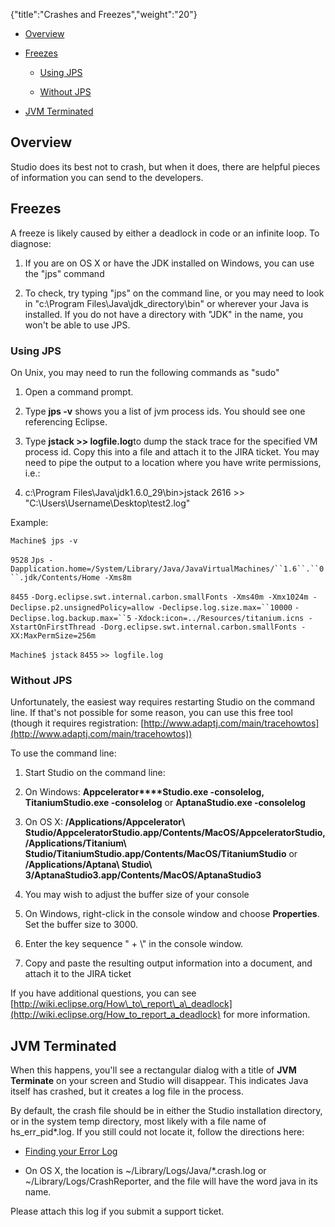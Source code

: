 {"title":"Crashes and Freezes","weight":"20"}

* [Overview](#Overview)

* [Freezes](#Freezes)

  * [Using JPS](#UsingJPS)

  * [Without JPS](#WithoutJPS)

* [JVM Terminated](#JVMTerminated)


## Overview

Studio does its best not to crash, but when it does, there are helpful pieces of information you can send to the developers.

## Freezes

A freeze is likely caused by either a deadlock in code or an infinite loop. To diagnose:

1. If you are on OS X or have the JDK installed on Windows, you can use the "jps" command

2. To check, try typing "jps" on the command line, or you may need to look in "c:\\Program Files\\Java\\jdk\_directory\\bin" or wherever your Java is installed. If you do not have a directory with "JDK" in the name, you won't be able to use JPS.


### Using JPS

On Unix, you may need to run the following commands as "sudo"

1. Open a command prompt.

2. Type **jps -v** shows you a list of jvm process ids. You should see one referencing Eclipse.

3. Type **jstack <pid> >> logfile.log**to dump the stack trace for the specified VM process id. Copy this into a file and attach it to the JIRA ticket. You may need to pipe the output to a location where you have write permissions, i.e.:

  1. c:\\Program Files\\Java\\jdk1.6.0\_29\\bin>jstack 2616 >> "C:\\Users\\Username\\Desktop\\test2.log"


Example:

`Machine$ jps -v`

`9528` `Jps -Dapplication.home=/System/Library/Java/JavaVirtualMachines/``1.6``.``0``.jdk/Contents/Home -Xms8m`

`8455` `-Dorg.eclipse.swt.internal.carbon.smallFonts -Xms40m -Xmx1024m -Declipse.p2.unsignedPolicy=allow -Declipse.log.size.max=``10000` `-Declipse.log.backup.max=``5` `-Xdock:icon=../Resources/titanium.icns -XstartOnFirstThread -Dorg.eclipse.swt.internal.carbon.smallFonts -XX:MaxPermSize=256m`

`Machine$ jstack` `8455` `>> logfile.log`

### Without JPS

Unfortunately, the easiest way requires restarting Studio on the command line. If that's not possible for some reason, you can use this free tool (though it requires registration: [http://www.adaptj.com/main/tracehowtos](http://www.adaptj.com/main/tracehowtos))

To use the command line:

1. Start Studio on the command line:

  1. On Windows: **Appcelerator****Studio.exe -consolelog,** **TitaniumStudio.exe -consolelog** or **AptanaStudio.exe -consolelog**

  2. On OS X: **/Applications/Appcelerator\\ Studio/AppceleratorStudio.app/Contents/MacOS/AppceleratorStudio,** **/Applications/Titanium\\ Studio/TitaniumStudio.app/Contents/MacOS/TitaniumStudio** or **/Applications/Aptana\\ Studio\\ 3/AptanaStudio3.app/Contents/MacOS/AptanaStudio3**

2. You may wish to adjust the buffer size of your console

  1. On Windows, right-click in the console window and choose **Properties**. Set the buffer size to 3000.

3. Enter the key sequence "<ctrl> + \\" in the console window.

4. Copy and paste the resulting output information into a document, and attach it to the JIRA ticket


If you have additional questions, you can see [http://wiki.eclipse.org/How\_to\_report\_a\_deadlock](http://wiki.eclipse.org/How_to_report_a_deadlock) for more information.

## JVM Terminated

When this happens, you'll see a rectangular dialog with a title of **JVM Terminate** on your screen and Studio will disappear. This indicates Java itself has crashed, but it creates a log file in the process.

By default, the crash file should be in either the Studio installation directory, or in the system temp directory, most likely with a file name of hs\_err\_pid\*.log. If you still could not locate it, follow the directions here:

* [Finding your Error Log](http://www.oracle.com/technetwork/java/javase/felog-138657.html#gbwcy)

* On OS X, the location is ~/Library/Logs/Java/\*.crash.log or ~/Library/Logs/CrashReporter, and the file will have the word java in its name.


Please attach this log if you submit a support ticket.
